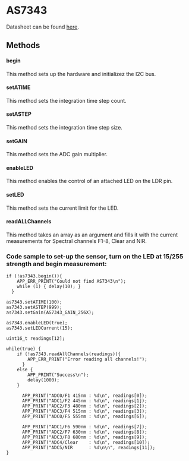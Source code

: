 # AS7343
Datasheet can be found [here](https://ams-osram.com/products/sensors/ambient-light-color-spectral-sensors/ams-as7343-spectral-sensor#Datasheets).

## Methods

#### begin
This method sets up the hardware and initializez the I2C bus.

#### setATIME
This method sets the integration time step count.

#### setASTEP
This method sets the integration time step size.

#### setGAIN
This method sets the ADC gain multiplier.

#### enableLED
This method enables the  control of an attached LED on the LDR pin.

#### setLED
This method sets the current limit for the LED.

#### readALLChannels
This method takes an array as an argument and fills it with the current measurements for Spectral channels F1-8, Clear and NIR.

### Code sample to set-up the sensor, turn on the LED at 15/255 strength and begin measurement:


    if (!as7343.begin()){
	    APP_ERR_PRINT("Could not find AS7343\n");
	    while (1) { delay(10); }
	  }

	as7343.setATIME(100);
	as7343.setASTEP(999);
	as7343.setGain(AS7343_GAIN_256X);

	as7343.enableLED(true);
	as7343.setLEDCurrent(15);

	uint16_t readings[12];

	while(true) {
		if (!as7343.readAllChannels(readings)){
		    APP_ERR_PRINT("Error reading all channels!");
		  }
		else {
			APP_PRINT("Success\n");
			delay(1000);
		}

		  APP_PRINT("ADC0/F1 415nm : %d\n", readings[0]);
		  APP_PRINT("ADC1/F2 445nm : %d\n", readings[1]);
		  APP_PRINT("ADC2/F3 480nm : %d\n", readings[2]);
		  APP_PRINT("ADC3/F4 515nm : %d\n", readings[3]);
		  APP_PRINT("ADC0/F5 555nm : %d\n", readings[6]);

		  APP_PRINT("ADC1/F6 590nm : %d\n", readings[7]);
		  APP_PRINT("ADC2/F7 630nm : %d\n", readings[8]);
		  APP_PRINT("ADC3/F8 680nm : %d\n", readings[9]);
		  APP_PRINT("ADC4/Clear    : %d\n", readings[10]);
		  APP_PRINT("ADC5/NIR      : %d\n\n", readings[11]);
	}